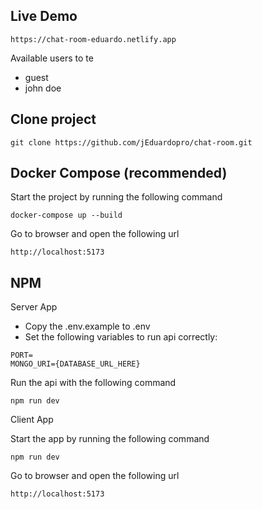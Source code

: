 ## Live Demo
```
https://chat-room-eduardo.netlify.app
```
Available users to te
-	guest
-	john doe


## Clone project
```
git clone https://github.com/jEduardopro/chat-room.git
```

## Docker Compose (recommended)

Start the project by running the following command
```
docker-compose up --build
```

Go to browser and open the following url
```
http://localhost:5173
```

## NPM

Server App

- Copy the .env.example to .env
- Set the following variables to run api correctly:
```
PORT=
MONGO_URI={DATABASE_URL_HERE}
```

Run the api with the following command
```
npm run dev
```

Client App

Start the app by running the following command
```
npm run dev
```

Go to browser and open the following url
```
http://localhost:5173
```